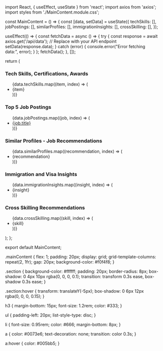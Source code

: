 import React, { useEffect, useState } from 'react';
import axios from 'axios';
import styles from './MainContent.module.css';

const MainContent = () => {
  const [data, setData] = useState({
    techSkills: [],
    jobPostings: [],
    similarProfiles: [],
    immigrationInsights: [],
    crossSkilling: [],
  });

  useEffect(() => {
    const fetchData = async () => {
      try {
        const response = await axios.get('/api/data'); // Replace with your API endpoint
        setData(response.data);
      } catch (error) {
        console.error("Error fetching data:", error);
      }
    };
    fetchData();
  }, []);

  return (
    <div className={styles.mainContent}>
      <section className={styles.section}>
        <h3>Tech Skills, Certifications, Awards</h3>
        <ul>
          {data.techSkills.map((item, index) => (
            <li key={index}>{item}</li>
          ))}
        </ul>
      </section>
      <section className={styles.section}>
        <h3>Top 5 Job Postings</h3>
        <ul>
          {data.jobPostings.map((job, index) => (
            <li key={index}>
              <a href={job.link} target="_blank" rel="noopener noreferrer">
                {job.title}
              </a>
            </li>
          ))}
        </ul>
      </section>
      <section className={styles.section}>
        <h3>Similar Profiles - Job Recommendations</h3>
        <ul>
          {data.similarProfiles.map((recommendation, index) => (
            <li key={index}>{recommendation}</li>
          ))}
        </ul>
      </section>
      <section className={styles.section}>
        <h3>Immigration and Visa Insights</h3>
        <ul>
          {data.immigrationInsights.map((insight, index) => (
            <li key={index}>{insight}</li>
          ))}
        </ul>
      </section>
      <section className={styles.section}>
        <h3>Cross Skilling Recommendations</h3>
        <ul>
          {data.crossSkilling.map((skill, index) => (
            <li key={index}>{skill}</li>
          ))}
        </ul>
      </section>
    </div>
  );
};

export default MainContent;




.mainContent {
  flex: 1;
  padding: 20px;
  display: grid;
  grid-template-columns: repeat(2, 1fr);
  gap: 20px;
  background-color: #f0f4f8;
}

.section {
  background-color: #ffffff;
  padding: 20px;
  border-radius: 8px;
  box-shadow: 0 4px 10px rgba(0, 0, 0, 0.1);
  transition: transform 0.3s ease, box-shadow 0.3s ease;
}

.section:hover {
  transform: translateY(-5px);
  box-shadow: 0 6px 12px rgba(0, 0, 0, 0.15);
}

h3 {
  margin-bottom: 15px;
  font-size: 1.2rem;
  color: #333;
}

ul {
  padding-left: 20px;
  list-style-type: disc;
}

li {
  font-size: 0.95rem;
  color: #666;
  margin-bottom: 8px;
}

a {
  color: #0073e6;
  text-decoration: none;
  transition: color 0.3s;
}

a:hover {
  color: #005bb5;
}
